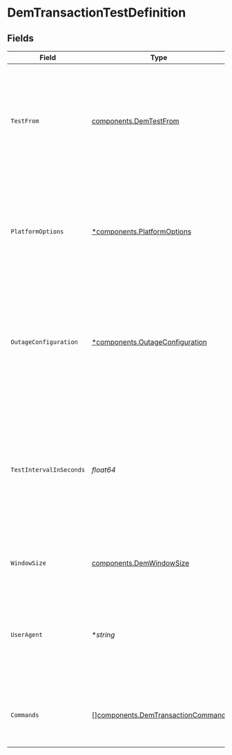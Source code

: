 # DemTransactionTestDefinition


## Fields

| Field                                                                                                                                                       | Type                                                                                                                                                        | Required                                                                                                                                                    | Description                                                                                                                                                 | Example                                                                                                                                                     |
| ----------------------------------------------------------------------------------------------------------------------------------------------------------- | ----------------------------------------------------------------------------------------------------------------------------------------------------------- | ----------------------------------------------------------------------------------------------------------------------------------------------------------- | ----------------------------------------------------------------------------------------------------------------------------------------------------------- | ----------------------------------------------------------------------------------------------------------------------------------------------------------- |
| `TestFrom`                                                                                                                                                  | [components.DemTestFrom](../../models/components/demtestfrom.md)                                                                                            | :heavy_check_mark:                                                                                                                                          |   Configure locations of the synthetic availability test probes.<br/>  Acceptable values depend on the selected type and actual values of existing probes.  | {<br/>"type": "REGION",<br/>"values": [<br/>"NA"<br/>]<br/>}                                                                                                |
| `PlatformOptions`                                                                                                                                           | [*components.PlatformOptions](../../models/components/platformoptions.md)                                                                                   | :heavy_minus_sign:                                                                                                                                          | Configure cloud platforms of the synthetic availability test probes. If omitted or set to null, any available cloud platform may be chosen.                 |                                                                                                                                                             |
| `OutageConfiguration`                                                                                                                                       | [*components.OutageConfiguration](../../models/components/outageconfiguration.md)                                                                           | :heavy_minus_sign:                                                                                                                                          |   Default conditions when the entity is considered down.<br/>  If omitted or set to null, organization configuration will be used for this entity.          |                                                                                                                                                             |
| `TestIntervalInSeconds`                                                                                                                                     | *float64*                                                                                                                                                   | :heavy_check_mark:                                                                                                                                          | Configure how often transaction tests should be performed. Provide a number of seconds that is one of 300, 600, 900, 1800, 3600, 7200, 14400, 43200, 86400. | 14400                                                                                                                                                       |
| `WindowSize`                                                                                                                                                | [components.DemWindowSize](../../models/components/demwindowsize.md)                                                                                        | :heavy_check_mark:                                                                                                                                          | Configure the browser window size for the transaction.                                                                                                      |                                                                                                                                                             |
| `UserAgent`                                                                                                                                                 | **string*                                                                                                                                                   | :heavy_minus_sign:                                                                                                                                          | Configure the user agent of the browser running the transaction. If omitted or set to null, default user agent will be used.                                |                                                                                                                                                             |
| `Commands`                                                                                                                                                  | [][components.DemTransactionCommand](../../models/components/demtransactioncommand.md)                                                                      | :heavy_check_mark:                                                                                                                                          | List of commands to perform in the transaction.                                                                                                             | [<br/>{<br/>"command": "OPEN",<br/>"target": "https://example.com"<br/>}<br/>]                                                                              |